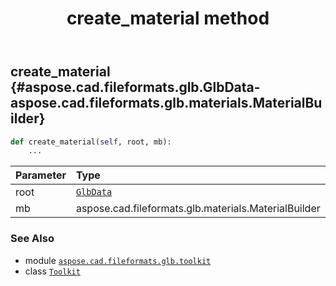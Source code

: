 ﻿---
title: create_material method
second_title: Aspose.CAD for Python via .NET API References
description: 
type: docs
weight: 40
url: /python-net/aspose.cad.fileformats.glb.toolkit/toolkit/create_material/
is_root: false
---

## create_material {#aspose.cad.fileformats.glb.GlbData-aspose.cad.fileformats.glb.materials.MaterialBuilder}





```python
def create_material(self, root, mb):
    ...
```


| Parameter | Type | Description |
| :- | :- | :- |
| root | [`GlbData`](/cad/python-net/aspose.cad.fileformats.glb/glbdata) |  |
| mb | aspose.cad.fileformats.glb.materials.MaterialBuilder |  |



### See Also
* module [`aspose.cad.fileformats.glb.toolkit`](../../)
* class [`Toolkit`](/cad/python-net/aspose.cad.fileformats.glb.toolkit/toolkit)
